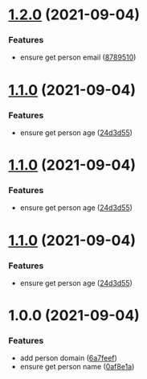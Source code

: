 # [1.2.0](https://github.com/mateusjbarbosa/test-semantic-release/compare/v1.1.0...v1.2.0) (2021-09-04)


### Features

* ensure get person email ([8789510](https://github.com/mateusjbarbosa/test-semantic-release/commit/87895104f2303e35c74a8a2a763212085af00cc7))

# [1.1.0](https://github.com/mateusjbarbosa/test-semantic-release/compare/v1.0.0...v1.1.0) (2021-09-04)


### Features

* ensure get person age ([24d3d55](https://github.com/mateusjbarbosa/test-semantic-release/commit/24d3d55c65ae4522a366136398b3cf65889d8c7c))

# [1.1.0](https://github.com/mateusjbarbosa/test-semantic-release/compare/v1.0.0...v1.1.0) (2021-09-04)


### Features

* ensure get person age ([24d3d55](https://github.com/mateusjbarbosa/test-semantic-release/commit/24d3d55c65ae4522a366136398b3cf65889d8c7c))

# [1.1.0](https://github.com/mateusjbarbosa/test-semantic-release/compare/v1.0.0...v1.1.0) (2021-09-04)


### Features

* ensure get person age ([24d3d55](https://github.com/mateusjbarbosa/test-semantic-release/commit/24d3d55c65ae4522a366136398b3cf65889d8c7c))

# 1.0.0 (2021-09-04)


### Features

* add person domain ([6a7feef](https://github.com/mateusjbarbosa/test-semantic-release/commit/6a7feefe43509ebd805aecdb535396fa55f0ecfd))
* ensure get person name ([0af8e1a](https://github.com/mateusjbarbosa/test-semantic-release/commit/0af8e1abcb202ce076909fe73b892dd9f4e2bf50))
